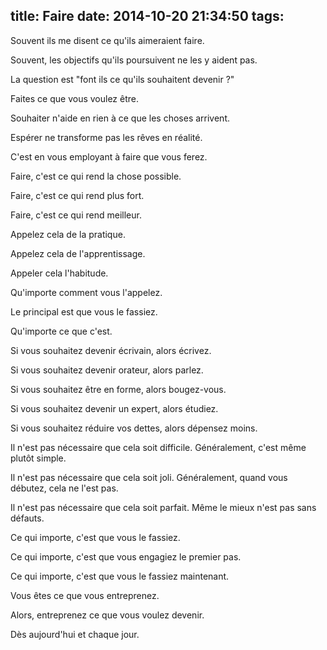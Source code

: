 title: Faire
date: 2014-10-20 21:34:50
tags:
---

Souvent ils me disent ce qu'ils aimeraient faire.

Souvent, les objectifs qu'ils poursuivent ne les y aident pas.

La question est "font ils ce qu'ils souhaitent devenir ?"

Faites ce que vous voulez être.

Souhaiter n'aide en rien à ce que les choses arrivent.

Espérer ne transforme pas les rêves en réalité.

C'est en vous employant à faire que vous ferez.

Faire, c'est ce qui rend la chose possible.

Faire, c'est ce qui rend plus fort.

Faire, c'est ce qui rend meilleur.

Appelez cela de la pratique.

Appelez cela de l'apprentissage.

Appeler cela l'habitude.

Qu'importe comment vous l'appelez.

Le principal est que vous le fassiez.

Qu'importe ce que c'est.

Si vous souhaitez devenir écrivain, alors écrivez.

Si vous souhaitez devenir orateur, alors parlez.

Si vous souhaitez être en forme, alors bougez-vous.

Si vous souhaitez devenir un expert, alors étudiez.

Si vous souhaitez réduire vos dettes, alors dépensez moins.

Il n'est pas nécessaire que cela soit difficile. Généralement, c'est même plutôt simple.

Il n'est pas nécessaire que cela soit joli. Généralement, quand vous débutez, cela ne l'est pas.

Il n'est pas nécessaire que cela soit parfait. Même le mieux n'est pas sans défauts.

Ce qui importe, c'est que vous le fassiez.

Ce qui importe, c'est que vous engagiez le premier pas.

Ce qui importe, c'est que vous le fassiez maintenant.

Vous êtes ce que vous entreprenez.

Alors, entreprenez ce que vous voulez devenir.

Dès aujourd'hui et chaque jour.
